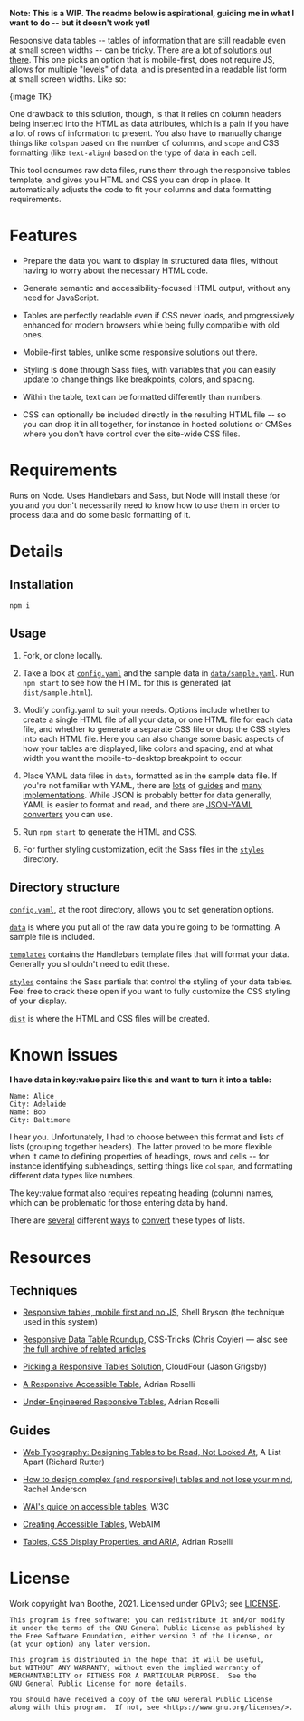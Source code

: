 **Note: This is a WIP. The readme below is aspirational, guiding me in what I
want to do -- but it doesn't work yet!**

Responsive data tables -- tables of information that are still readable even at
small screen widths -- can be tricky. There are
[a lot of solutions out there](#techniques). This one picks an option that is
mobile-first, does not require JS, allows for multiple "levels" of data, and is
presented in a readable list form at small screen widths. Like so:

{image TK}

One drawback to this solution, though, is that it relies on column headers being
inserted into the HTML as data attributes, which is a pain if you have a lot of
rows of information to present. You also have to manually change things like
`colspan` based on the number of columns, and `scope` and CSS formatting (like
`text-align`) based on the type of data in each cell.

This tool consumes raw data files, runs them through the responsive tables
template, and gives you HTML and CSS you can drop in place. It automatically
adjusts the code to fit your columns and data formatting requirements.

# Features

* Prepare the data you want to display in structured data files, without having
to worry about the necessary HTML code.

* Generate semantic and accessibility-focused HTML output, without any need for
JavaScript.

* Tables are perfectly readable even if CSS never loads, and progressively
enhanced for modern browsers while being fully compatible with old ones.

* Mobile-first tables, unlike some responsive solutions out there.

* Styling is done through Sass files, with variables that you can easily update
to change things like breakpoints, colors, and spacing.

* Within the table, text can be formatted differently than numbers.

* CSS can optionally be included directly in the resulting HTML file -- so you
can drop it in all together, for instance in hosted solutions or CMSes where you
don't have control over the site-wide CSS files.

# Requirements

Runs on Node. Uses Handlebars and Sass, but Node will install these for you and
you don't necessarily need to know how to use them in order to process data and
do some basic formatting of it.

# Details

## Installation

`npm i`

## Usage

1. Fork, or clone locally.

2. Take a look at [`config.yaml`](config.yaml) and the sample data in
[`data/sample.yaml`](data/sample.yaml). Run `npm start` to see how the HTML for
this is generated (at `dist/sample.html`).

3. Modify config.yaml to suit your needs. Options include whether to create a
single HTML file of all your data, or one HTML file for each data file, and
whether to generate a separate CSS file or drop the CSS styles into each HTML
file. Here you can also change some basic aspects of how your tables are
displayed, like colors and spacing, and at what width you want the
mobile-to-desktop breakpoint to occur.

4. Place YAML data files in `data`, formatted as in the sample data file. If
you're not familiar with YAML, there are
[lots](https://blog.stackpath.com/yaml/) of
[guides](https://www.codeproject.com/Articles/1214409/Learn-YAML-in-five-minutes)
and [many implementations](https://yaml.org/). While JSON is probably better for
data generally, YAML is easier to format and read, and there are [JSON-YAML
converters](https://www.json2yaml.com/) you can use.

5. Run `npm start` to generate the HTML and CSS.

6. For further styling customization, edit the Sass files in the
[`styles`](styles) directory.

## Directory structure

[`config.yaml`](config.yaml), at the root directory, allows you to set
generation options.

[`data`](data) is where you put all of the raw data you're going to be
formatting. A sample file is included.

[`templates`](templates) contains the Handlebars template files that will format
your data. Generally you shouldn't need to edit these.

[`styles`](styles) contains the Sass partials that control the styling of your
data tables. Feel free to crack these open if you want to fully customize the
CSS styling of your display.

[`dist`](dist) is where the HTML and CSS files will be created.

# Known issues

**I have data in key:value pairs like this and want to turn it into a table:**

```
Name: Alice
City: Adelaide
Name: Bob
City: Baltimore
```

I hear you. Unfortunately, I had to choose between this format and lists of
lists (grouping together headers). The latter proved to be more flexible when it
came to defining properties of headings, rows and cells -- for instance
identifying subheadings, setting things like `colspan`, and formatting different
data types like numbers.

The key:value format also requires repeating heading (column) names, which can
be problematic for those entering data by hand.

There are
[several](https://stackoverflow.com/questions/55974692/how-to-convert-key-value-list-into-array-of-objects)
different
[ways](https://stackoverflow.com/questions/63937416/how-to-convert-key-value-list-into-array)
to
[convert](https://www.samanthaming.com/tidbits/90-object-from-entries/) these
types of lists.

# Resources

## Techniques

* [Responsive tables, mobile first and no JS](https://codepen.io/shellbryson/post/responsive-tables),
Shell Bryson (the technique used in this system)

* [Responsive Data Table Roundup](https://css-tricks.com/responsive-data-table-roundup/),
CSS-Tricks (Chris Coyier) — also see
[the full archive of related articles](https://css-tricks.com/tag/responsive-tables/)

* [Picking a Responsive Tables Solution](https://cloudfour.com/thinks/picking-responsive-tables-solution/),
CloudFour (Jason Grigsby)

* [A Responsive Accessible Table](https://adrianroselli.com/2017/11/a-responsive-accessible-table.html),
Adrian Roselli

* [Under-Engineered Responsive Tables](https://adrianroselli.com/2020/11/under-engineered-responsive-tables.html),
Adrian Roselli

## Guides

* [Web Typography: Designing Tables to be Read, Not Looked At](https://alistapart.com/article/web-typography-tables/),
A List Apart (Richard Rutter)

* [How to design complex (and responsive!) tables and not lose your mind](https://medium.com/firefly-design/how-to-design-complex-and-responsive-tables-and-not-lose-your-mind-15d8e1cc67a),
Rachel Anderson

* [WAI's guide on accessible tables](https://www.w3.org/WAI/tutorials/tables/),
W3C

* [Creating Accessible Tables](https://webaim.org/techniques/tables/data),
WebAIM

* [Tables, CSS Display Properties, and ARIA](https://adrianroselli.com/2018/02/tables-css-display-properties-and-aria.html),
Adrian Roselli

# License

Work copyright Ivan Boothe, 2021. Licensed under GPLv3; see [LICENSE](LICENSE).

    This program is free software: you can redistribute it and/or modify
    it under the terms of the GNU General Public License as published by
    the Free Software Foundation, either version 3 of the License, or
    (at your option) any later version.

    This program is distributed in the hope that it will be useful,
    but WITHOUT ANY WARRANTY; without even the implied warranty of
    MERCHANTABILITY or FITNESS FOR A PARTICULAR PURPOSE.  See the
    GNU General Public License for more details.

    You should have received a copy of the GNU General Public License
    along with this program.  If not, see <https://www.gnu.org/licenses/>.
